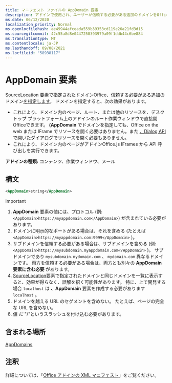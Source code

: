 ```yaml
---
title: マニフェスト ファイルの AppDomain 要素
description: アドインで使用され、ユーザーが信頼する必要がある追加のドメインをOffice。
ms.date: 06/12/2020
localization_priority: Normal
ms.openlocfilehash: ae49944afceada559b39353cd119e26a21fd3d15
ms.sourcegitcommit: 42c55a8d8e0447258393979a09f1ddb44c6be884
ms.translationtype: MT
ms.contentlocale: ja-JP
ms.lasthandoff: 09/08/2021
ms.locfileid: "58938117"
---
```

# <a name="appdomain-element"></a>AppDomain 要素

SourceLocation 要素で指定されたドメインOffice、信頼する必要がある追加のドメイン[を指定します](sourcelocation.md)。 ドメインを指定すると、次の効果があります。

- これにより、ドメイン内のページ、ルート、または他のリソースを、デスクトップ プラットフォーム上のアドインのルート作業ウィンドウで直接開Officeできます。 **(AppDomain** でドメインを指定しても、Office on the web または IFrame でリソースを開く必要はありません。また [、Dialog API](../../develop/dialog-api-in-office-add-ins.md)で開いたダイアログでリソースを開く必要もありません。
- これにより、ドメイン内のページがアドインOffice.js IFrames から API 呼び出しを実行できます。

**アドインの種類:** コンテンツ、作業ウィンドウ、メール

## <a name="syntax"></a>構文

```XML
<AppDomain>string</AppDomain>
```

> [!IMPORTANT]
> 1. **AppDomain** 要素の値には、プロトコル (例: `<AppDomain>https://myappdomain.com</AppDomain>`) が含まれている必要があります。
> 2. ドメインに明示的なポートがある場合は、それを含める (たとえば `<AppDomain>https://myappdomain.com:9999</AppDomain>` )。
> 3. サブドメインを信頼する必要がある場合は、サブドメインを含める (例: `<AppDomain>https://mysubdomain.myappdomain.com</AppDomain>` )。 サブドメインであり `mysubdomain.mydomain.com` 、 `mydomain.com` 異なるドメインです。 両方を信頼する必要がある場合は、両方とも別々の **AppDomain 要素に含む必要** があります。
> 4. [SourceLocation](sourcelocation.md)要素で指定されたドメインと同じドメインを一覧に表示すると、効果が得らなく、誤解を招く可能性があります。 特に、上で開発する場合 `localhost` は **、AppDomain** 要素を作成する必要があります `localhost` 。
> 5. ドメインを越える URL のセグメントを含めない。 たとえば、ページの完全な URL を含めない。
> 6. 値 *に* "/"というスラッシュを付け込む必要があります。

## <a name="contained-in"></a>含まれる場所

[AppDomains](appdomains.md)

## <a name="remarks"></a>注釈

詳細については、「[Office アドインの XML マニフェスト](../../develop/add-in-manifests.md)」をご覧ください。
